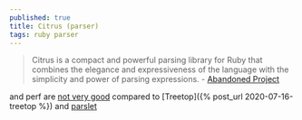 ```yaml
---
published: true
title: Citrus (parser)
tags: ruby parser
---
```

> Citrus is a compact and powerful parsing library for Ruby that combines the elegance and expressiveness of the language with the simplicity and power of parsing expressions. -  [Abandoned Project](https://github.com/acook/citrus)

and perf are [not very good](http://blog.absurd.li/2011/02/02/parslet_and_its_friends.html) compared to [Treetop]({% post_url 2020-07-16-treetop %}) and [parslet](http://kschiess.github.io/parslet/)